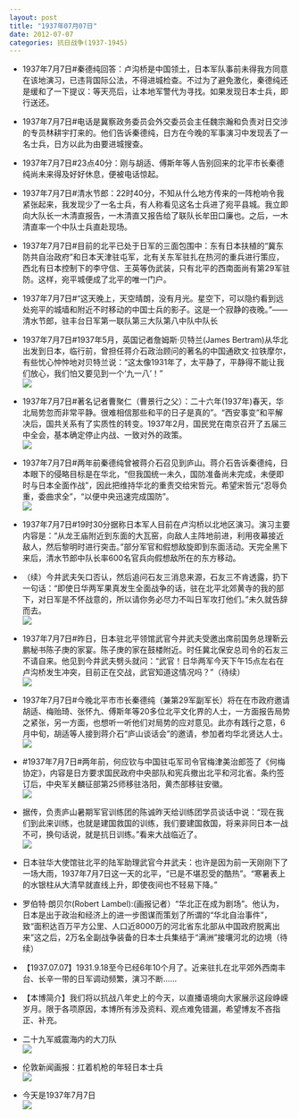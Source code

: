 ```yaml
---
layout: post
title: "1937年07月07日"
date: 2012-07-07
categories: 抗日战争(1937-1945)
---
```


<meta name="referrer" content="no-referrer" />

- 1937年7月7日#秦德纯回答：卢沟桥是中国领土，日本军队事前未得我方同意在该地演习，已违背国际公法，不得进城检查。不过为了避免激化，秦德纯还是缓和了一下提议：等天亮后，让本地军警代为寻找。如果发现日本士兵，即行送还。 

- 1937年7月7日#电话是冀察政务委员会外交委员会主任魏宗瀚和负责对日交涉的专员林耕宇打来的。他们告诉秦德纯，日方在今晚的军事演习中发现丢了一名士兵，日方以此为由要进城搜查。 

- 1937年7月7日#23点40分：刚与胡适、傅斯年等人告别回来的北平市长秦德纯尚未来得及好好休息，便被电话惊起。 

- 1937年7月7日#清水节郎：22时40分，不知从什么地方传来的一阵枪响令我紧张起来，我发现少了一名士兵，有人称看见这名士兵进了宛平县城。我立即向大队长一木清直报告，一木清直又报告给了联队长牟田口廉也。之后，一木清直率一个中队士兵直赴现场。 

- 1937年7月7日#目前的北平已处于日军的三面包围中：东有日本扶植的“冀东防共自治政府”和日本天津驻屯军，北有关东军驻扎在热河的重兵进行策应，西北有日本控制下的李守信、王英等伪武装，只有北平的西南面尚有第29军驻防。这样，宛平城便成了北平的唯一门户。 

- 1937年7月7日#“这天晚上，天空晴朗，没有月光。星空下，可以隐约看到远处宛平的城墙和附近不时移动的中国士兵的影子。这是一个寂静的夜晚。”——清水节郎，驻丰台日军第一联队第三大队第八中队中队长 

- 1937年7月7日#1937年5月，英国记者詹姆斯·贝特兰(James Bertram)从华北出发到日本，临行前，曾担任蒋介石政治顾问的著名的中国通欧文·拉铁摩尔，有些忧心忡忡地对贝特兰说：“这太像1931年了，太平静了，平静得不能让我们放心，我们怕又要见到一个‘九一八’！” <br/><img src="https://ww2.sinaimg.cn/large/aca367d8jw1duole3e6w7j.jpg" />

- 1937年7月7日#著名记者曹聚仁（曹景行之父）：二十六年(1937年)春天，华北局势忽而非常平静。很难相信那些和平的日子是真的”。“西安事变”和平解决后，国共关系有了实质性的转变。1937年2月，国民党在南京召开了五届三中全会，基本确定停止内战、一致对外的政策。 <br/><img src="https://ww2.sinaimg.cn/large/aca367d8jw1duokix9wpsj.jpg" />

- 1937年7月7日#两年前秦德纯曾被蒋介石召见到庐山。蒋介石告诉秦德纯，日本眼下的侵略目标是在华北，“但我国统一未久，国防准备尚未完成，未便即时与日本全面作战”，因此把维持华北的重责交给宋哲元。希望宋哲元“忍辱负重，委曲求全”，“以便中央迅速完成国防”。 <br/><img src="https://ww4.sinaimg.cn/large/aca367d8jw1duoisgoai0j.jpg" />

- 1937年7月7日#19时30分据称日本军人目前在卢沟桥以北地区演习。演习主要内容是：“从龙王庙附近到东面的大瓦窑，向敌人主阵地前进，利用夜幕接近敌人，然后黎明时进行突击。”部分军官和假想敌旋即到东面活动。天完全黑下来后，清水节郎中队长率600名官兵向假想敌所在的东方移动。 

- （续）今井武夫矢口否认，然后追问石友三消息来源，石友三不肯透露，扔下一句话：“即使日华两军果真发生全面战争的话，驻在北平北郊黄寺的我的部下，对日军是不怀战意的，所以请你务必尽力不叫日军攻打他们。”未久就告辞而去。 <br/><img src="https://ww3.sinaimg.cn/large/aca367d8jw1duoh21jl4kg.gif" />

- 1937年7月7日#昨日，日本驻北平领馆武官今井武夫受邀出席前国务总理靳云鹏秘书陈子庚的家宴。陈子庚的家在鼓楼附近。时任冀北保安总司令的石友三不请自来。他见到今井武夫劈头就问：“武官！日华两军今天下午15点左右在卢沟桥发生冲突，目前正在交战，武官知道这情况吗？”（待续） <br/><img src="https://ww4.sinaimg.cn/large/aca367d8jw1duogrnzhqvg.gif" />

- 1937年7月7日#今晚北平市市长秦德纯（兼第29军副军长）将在在市政府邀请胡适、梅贻琦、张怀九、傅斯年等20多位北平文化界的人士，一方面报告局势之紧张，另一方面，也想听一听他们对局势的应对意见。此亦有践行之意，6月中旬，胡适等人接到蒋介石“庐山谈话会”的邀请，参加者均华北贤达人士。 <br/><img src="https://ww2.sinaimg.cn/large/aca367d8jw1duoghiqwjej.jpg" />

- #1937年7月7日#两年前，何应钦与中国驻屯军司令官梅津美治郎签了《何梅协定》，内容是日方要求国民政府中央部队和宪兵撤出北平和河北省。条约签订后，中央军关麟征部第25师移驻洛阳，黄杰部移驻安徽。 <br/><img src="https://ww2.sinaimg.cn/large/aca367d8jw1duof6eesqfj.jpg" />

- 据传，负责庐山暑期军官训练团的陈诚昨天给训练团学员谈话中说：“现在我们到此来训练，也就是建国救国的训练，我们要建国救国，将来非同日本一战不可，换句话说，就是抗日训练。”看来大战临近了。 <br/><img src="https://ww3.sinaimg.cn/large/aca367d8jw1duoe36yxlmj.jpg" />

- 日本驻华大使馆驻北平的陆军助理武官今井武夫：也许是因为前一天刚刚下了一场大雨，1937年7月7日这一天的北平，“已是不堪忍受的酷热”。“寒暑表上的水银柱从大清早就直线上升，即使夜间也不轻易下降。” 

- 罗伯特·朗贝尔(Robert Lambel):(画报记者）“华北正在成为剧场”。他认为，日本是出于政治和经济上的进一步图谋而策划了所谓的“华北自治事件”，致“面积达百万平方公里、人口近8000万的河北省东北部从中国政府脱离出来”这之后，2万名全副战争装备的日本士兵集结于“满洲”接壤河北的边境（待续） 

- 【1937.07.07】1931.9.18至今已经6年10个月了。近来驻扎在北平郊外西南丰台、长辛一带的日军调动频繁，演习不断…… 

- 【本博简介】我们将以抗战八年史上的今天，以直播语境向大家展示这段峥嵘岁月。限于各项原因，本博所有涉及资料、观点难免错漏，希望博友不吝指正、补充。 

- 二十九军威震海内的大刀队 <br/><img src="https://ww4.sinaimg.cn/large/aca367d8gw1duo74uckm9j.jpg" />

- 伦敦新闻画报：扛着机枪的年轻日本士兵 <br/><img src="https://ww3.sinaimg.cn/large/aca367d8gw1duo6tge927j.jpg" />

- 今天是1937年7月7日 <br/><img src="https://ww4.sinaimg.cn/large/aca367d8gw1duo6h3uiyqj.jpg" />

